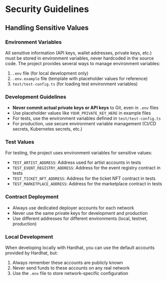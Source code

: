 # Security Guidelines

## Handling Sensitive Values

### Environment Variables

All sensitive information (API keys, wallet addresses, private keys, etc.) must be stored in environment variables, never hardcoded in the source code. The project provides several ways to manage environment variables:

1. `.env` file (for local development only)
2. `.env.example` file (template with placeholder values for reference)
3. `test/test-config.ts` (for loading test environment variables)

### Development Guidelines

- **Never commit actual private keys or API keys** to Git, even in `.env` files
- Use placeholder values like `YOUR_PRIVATE_KEY_HERE` in example files
- For tests, use the environment variables defined in `test/test-config.ts`
- For production, use secure environment variable management (CI/CD secrets, Kubernetes secrets, etc.)

### Test Values

For testing, the project uses environment variables for sensitive values:

- `TEST_ARTIST_ADDRESS`: Address used for artist accounts in tests
- `TEST_EVENT_REGISTRY_ADDRESS`: Address for the event registry contract in tests
- `TEST_TICKET_NFT_ADDRESS`: Address for the ticket NFT contract in tests
- `TEST_MARKETPLACE_ADDRESS`: Address for the marketplace contract in tests

### Contract Deployment

- Always use dedicated deployer accounts for each network
- Never use the same private keys for development and production
- Use different addresses for different environments (local, testnet, production)

### Local Development

When developing locally with Hardhat, you can use the default accounts provided by Hardhat, but:

1. Always remember these accounts are publicly known
2. Never send funds to these accounts on any real network
3. Use the `.env` file to store network-specific configuration
